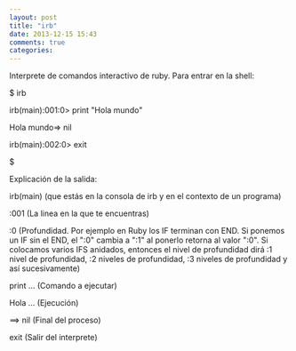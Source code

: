 ```yaml
---
layout: post
title: "irb"
date: 2013-12-15 15:43
comments: true
categories: 
---
```

Interprete de comandos interactivo de ruby. Para entrar en la shell:

$ irb

irb(main):001:0> print "Hola mundo"

Hola mundo=> nil

irb(main):002:0> exit

$

Explicación de la salida:

irb(main) (que estás en la consola de irb y en el contexto de un programa)

:001 (La linea en la que te encuentras)

:0 (Profundidad. Por ejemplo en Ruby los IF terminan con END. Si ponemos un IF sin el END, el ":0" cambia a ":1" al ponerlo retorna al valor ":0". Si colocamos varios IFS anidados, entonces el nivel de profundidad dirá :1 nivel de profundidad, :2 niveles de profundidad, :3 niveles de profundidad y así sucesivamente)

print ... (Comando a ejecutar)

Hola ... (Ejecución)

==> nil (Final del proceso)

exit (Salir del interprete)

